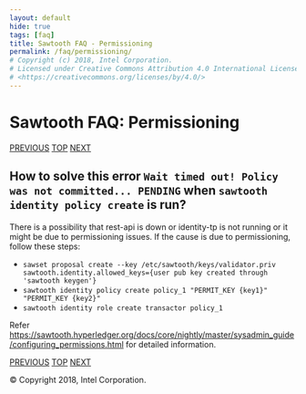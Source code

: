 ```yaml
---
layout: default
hide: true
tags: [faq]
title: Sawtooth FAQ - Permissioning
permalink: /faq/permissioning/
# Copyright (c) 2018, Intel Corporation.
# Licensed under Creative Commons Attribution 4.0 International License
# <https://creativecommons.org/licenses/by/4.0/>
---
```


# Sawtooth FAQ: Permissioning

[PREVIOUS](/faq/rest/) [TOP](/faq/) [NEXT](/faq/docker/)

## How to solve this error `Wait timed out! Policy was not committed... PENDING` when `sawtooth identity policy create` is run?

There is a possibility that rest-api is down or identity-tp is not
running or it might be due to permissioning issues. If the cause is due
to permissioning, follow these steps:

-   `sawset proposal create --key /etc/sawtooth/keys/validator.priv sawtooth.identity.allowed_keys={user pub key created through 'sawtooth keygen'}`
-   `sawtooth identity policy create policy_1 "PERMIT_KEY {key1}" "PERMIT_KEY {key2}"`
-   `sawtooth identity role create transactor policy_1`

Refer
<https://sawtooth.hyperledger.org/docs/core/nightly/master/sysadmin_guide/configuring_permissions.html>
for detailed information.

[PREVIOUS](/faq/rest/) [TOP](/faq/) [NEXT](/faq/docker/)

© Copyright 2018, Intel Corporation.
